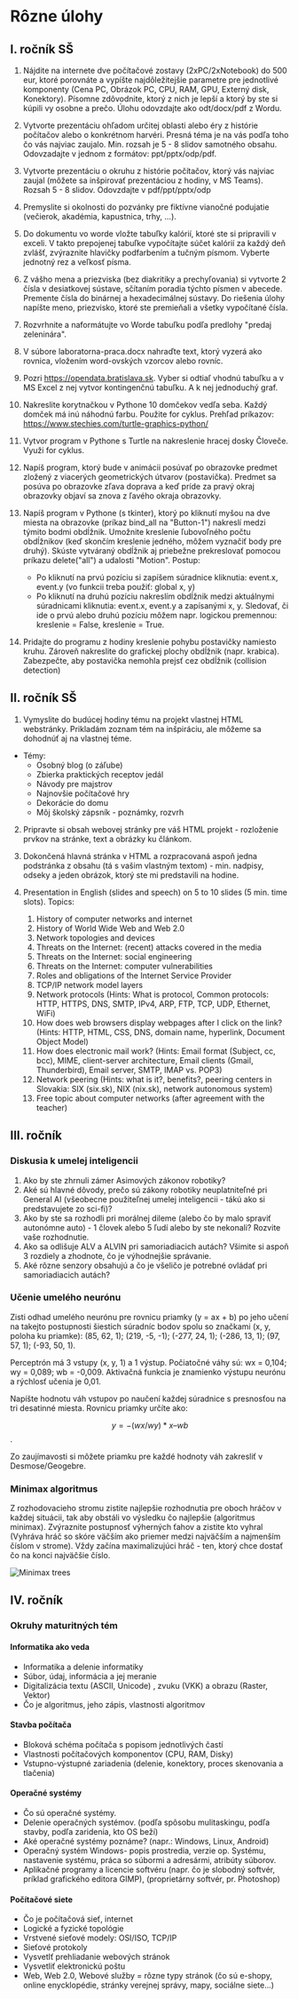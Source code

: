 # Rôzne úlohy


## I. ročník SŠ
1. Nájdite na internete dve počítačové zostavy (2xPC/2xNotebook) do 500 eur, ktoré porovnáte a vypíšte najdôležitejšie parametre pre jednotlivé komponenty (Cena PC, Obrázok PC, CPU, RAM, GPU, Externý disk, Konektory). Písomne zdôvodnite, ktorý z nich je lepší a ktorý by ste si kúpili vy osobne a prečo. Úlohu odovzdajte ako odt/docx/pdf z Wordu.

2. Vytvorte prezentáciu ohľadom určitej oblasti alebo éry z histórie počítačov alebo o konkrétnom harvéri. Presná téma je na vás podľa toho čo vás najviac zaujalo. Min. rozsah je 5 - 8 slidov samotného obsahu. Odovzadajte v jednom z formátov: ppt/pptx/odp/pdf.

3. Vytvorte prezentáciu o okruhu z histórie počítačov, ktorý vás najviac zaujal (môžete sa inšpirovať prezentáciou z hodiny, v MS Teams). Rozsah 5 - 8 slidov. Odovzdajte v pdf/ppt/pptx/odp

4. Premyslite si okolnosti do pozvánky pre fiktívne vianočné podujatie (večierok, akadémia, kapustnica, trhy, ...).

5. Do dokumentu vo worde vložte tabuľky kalórií, ktoré ste si pripravili v exceli. V takto prepojenej tabuľke vypočítajte súčet kalórií za každý deň zvlášť, zvýraznite hlavičky podfarbením a tučným písmom. Vyberte jednotný rez a veľkosť písma.

6. Z vášho mena a priezviska (bez diakritiky a prechyľovania) si vytvorte 2 čísla v desiatkovej sústave, sčítaním poradia týchto písmen v abecede. Premente čísla do binárnej a hexadecimálnej sústavy. Do riešenia úlohy napíšte meno, priezvisko, ktoré ste premieňali a všetky vypočítané čísla.

7. Rozvrhnite a naformátujte vo Worde tabuľku podľa predlohy "predaj zeleninára".

8. V súbore laboratorna-praca.docx nahraďte text, ktorý vyzerá ako rovnica, vložením word-ovských vzorcov alebo rovníc.

9. Pozri https://opendata.bratislava.sk. Vyber si odtiaľ vhodnú tabuľku a v MS Excel z nej vytvor kontingenčnú tabuľku. A k nej jednoduchý graf.

10. Nakreslite korytnačkou v Pythone 10 domčekov vedľa seba. Každý domček má inú náhodnú farbu. Použite for cyklus.
Prehľad príkazov: https://www.stechies.com/turtle-graphics-python/

11. Vytvor program v Pythone s Turtle na nakreslenie hracej dosky Človeče. Využi for cyklus.

12. Napíš program, ktorý bude v animácii posúvať po obrazovke predmet zložený z viacerých geometrických útvarov (postavička). Predmet sa posúva po obrazovke zľava doprava a keď príde za pravý okraj obrazovky objaví sa znova z ľavého okraja obrazovky.

13. Napíš program v Pythone (s tkinter), ktorý po kliknutí myšou na dve miesta na obrazovke (príkaz bind_all na "Button-1") nakreslí medzi týmito bodmi obdĺžnik. Umožnite kreslenie ľubovoľného počtu obdĺžnikov (keď skončím kreslenie jedného, môžem vyznačiť body pre druhý). Skúste vytváraný obdĺžnik aj priebežne prekreslovať pomocou príkazu delete("all") a udalosti "Motion". Postup:
    - Po kliknutí na prvú pozíciu si zapíšem súradnice kliknutia: event.x, event.y (vo funkcii treba použiť: global x, y)
    - Po kliknutí na druhú pozíciu nakreslím obdĺžnik medzi aktuálnymi súradnicami kliknutia: event.x, event.y a zapísanými x, y. Sledovať, či ide o prvú alebo druhú pozíciu môžem napr. logickou premennou: kreslenie = False, kreslenie = True.

14. Pridajte do programu z hodiny kreslenie pohybu postavičky namiesto kruhu. Zároveň nakreslite do grafickej plochy obdĺžnik (napr. krabica). Zabezpečte, aby postavička nemohla prejsť cez obdĺžnik (collision detection)


## II. ročník SŠ
1. Vymyslite do budúcej hodiny tému na projekt vlastnej HTML webstránky. Prikladám zoznam tém na inšpiráciu, ale môžeme sa dohodnúť aj na vlastnej téme.
 - Témy:
    - Osobný blog (o záľube)
    - Zbierka praktických receptov jedál
    - Návody pre majstrov
    - Najnovšie počítačové hry
    - Dekorácie do domu
    - Môj školský zápsník - poznámky, rozvrh

2. Pripravte si obsah webovej stránky pre váš HTML projekt - rozloženie prvkov na stránke, text a obrázky ku článkom.

3. Dokončená hlavná stránka v HTML a rozpracovaná aspoň jedna podstránka z obsahu (tá s vašim vlastným textom) - min. nadpisy, odseky a jeden obrázok, ktorý ste mi predstavili na hodine.

4. Presentation in English (slides and speech) on 5 to 10 slides (5 min. time slots). Topics:
    1. History of computer networks and internet
    2. History of World Wide Web and Web 2.0
    3. Network topologies and devices
    4. Threats on the Internet: (recent) attacks covered in the media
    5. Threats on the Internet: social engineering
    6. Threats on the Internet: computer vulnerabilities
    7. Roles and obligations of the Internet Service Provider
    8. TCP/IP network model layers
    9. Network protocols (Hints: What is protocol, Common protocols: HTTP, HTTPS, DNS, SMTP, IPv4, ARP, FTP, TCP, UDP, Ethernet, WiFi)
    10. How does web browsers display webpages after I click on the link? (Hints: HTTP, HTML, CSS, DNS, domain name, hyperlink, Document Object Model)
    11. How does electronic mail work? (Hints: Email format (Subject, cc, bcc), MIME, client-server architecture, Email clients (Gmail, Thunderbird), Email server, SMTP, IMAP vs. POP3)
    12. Network peering (Hints: what is it?, benefits?, peering centers in Slovakia: SIX (six.sk), NIX (nix.sk), network autonomous system)
    13. Free topic about computer networks (after agreement with the teacher)


## III. ročník

### Diskusia k umelej inteligencii
1. Ako by ste zhrnuli zámer Asimových zákonov robotiky?
2. Aké sú hlavné dôvody, prečo sú zákony robotiky neuplatniteľné pri General AI (všeobecne použiteľnej umelej inteligencii - tákú ako si predstavujete zo sci-fi)?
3. Ako by ste sa rozhodli pri morálnej dileme (alebo čo by malo spraviť autonómne auto) - 1 človek alebo 5 ľudí alebo by ste nekonali? Rozvite vaše rozhodnutie.
4. Ako sa odlišuje ALV a ALVIN pri samoriadiacich autách? Všimite si aspoň 3 rozdiely a zhodnote, čo je výhodnejšie správanie.
5. Aké rôzne senzory obsahujú a čo je všeličo je potrebné ovládať pri samoriadiacich autách?

### Učenie umelého neurónu
Zisti odhad umelého neurónu pre rovnicu priamky (y = ax + b) po jeho učení na takejto
postupnosti šiestich súradníc bodov spolu so značkami (x, y, poloha ku priamke):
(85, 62, 1); (219, -5, -1); (-277, 24, 1); (-286, 13, 1); (97, 57, 1); (-93, 50, 1).

Perceptrón má 3 vstupy (x, y, 1) a 1 výstup. Počiatočné váhy sú: wx = 0,104; wy = 0,089;
wb = -0,009. Aktivačná funkcia je znamienko výstupu neurónu a rýchlosť učenia je 0,01.

Napíšte hodnotu váh vstupov po naučení každej súradnice s presnosťou na tri desatinné
miesta. Rovnicu priamky určíte ako:

$$ y = - (wx / wy) * x – wb $$.

Zo zaujímavosti si môžete priamku pre každé hodnoty váh zakresliť v Desmose/Geogebre.

### Minimax algoritmus
Z rozhodovacieho stromu zistite najlepšie rozhodnutia pre oboch hráčov v každej situácii, tak aby obstáli vo výsledku čo najlepšie (algoritmus minimax). Zvýraznite postupnosť výherných ťahov a zistite kto vyhral (Vyhráva hráč so skóre väčším ako priemer medzi najväčším a najmenším číslom v strome). Vždy začína maximalizujúci hráč - ten, ktorý chce dostať čo na konci najväčšie číslo.

![Minimax trees](/assets/minimax-trees.jpg)


## IV. ročník

### Okruhy maturitných tém

#### Informatika ako veda
- Informatika a delenie informatiky
- Súbor, údaj, informácia a jej meranie
- Digitalizácia textu (ASCII, Unicode) , zvuku (VKK) a obrazu (Raster, Vektor)
- Čo je algoritmus, jeho zápis, vlastnosti algoritmov

####  Stavba počítača
- Bloková schéma počítača s popisom jednotlivých častí
- Vlastnosti počítačových komponentov (CPU, RAM, Disky)
- Vstupno-výstupné zariadenia (delenie, konektory, proces skenovania a tlačenia)

#### Operačné systémy
- Čo sú operačné systémy.
- Delenie operačných systémov. (podľa spôsobu mulitaskingu, podľa stavby, podľa zaridenia, kto OS beží)
- Aké operačné systémy poznáme? (napr.: Windows, Linux, Android)
- Operačný systém Windows- popis prostredia, verzie op. Systému, nastavenie systému, práca so súbormi a adresármi, atribúty súborov.
- Aplikačné programy a licencie softvéru (napr. čo je slobodný softvér, príklad grafického editora GIMP), (proprietárny softvér, pr. Photoshop)

#### Počítačové siete
- Čo je počítačová sieť, internet
- Logické a fyzické topológie
- Vrstvené sieťové modely: OSI/ISO, TCP/IP
- Sieťové protokoly
- Vysvetlť prehliadanie webových stránok
- Vysvetliť elektronickú poštu
- Web, Web 2.0, Webové služby = rôzne typy stránok (čo sú e-shopy, online enycklopédie, stránky verejnej správy, mapy, sociálne siete...)
